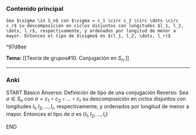 ### Contenido principal

```ad-Formal
Sea $\sigma \in S_n$ con $\sigma = c_1 \circ c_2 \circ \dots \circ c_r$ su descomposición en ciclos disjuntos con longitudes $l_1, l_2, \dots, l_r$, respectivamente, y ordenados por longitud de menor a mayor. Entonces el tipo de $\sigma$ es $(l_1, l_2, \dots, l_r)$
```

^97d8ee

**Tema:** [[Teoría de grupos#10. Conjugación en $S_n$.]]

---
### Anki

START
Básico
Anverso: Definición de tipo de una conjugación
Reverso: Sea $\sigma \in S_n$ con $\sigma = c_1 \circ c_2 \circ \dots \circ c_r$ su descomposición en ciclos disjuntos con longitudes $l_1, l_2, \dots, l_r$, respectivamente, y ordenados por longitud de menor a mayor. Entonces el tipo de $\sigma$ es $(l_1, l_2, \dots, l_r)$
<!--ID: 1727966476906-->
END